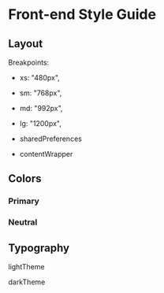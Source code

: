 # Front-end Style Guide

## Layout

Breakpoints:

- xs: "480px",
- sm: "768px",
- md: "992px",
- lg: "1200px",

- sharedPreferences
- contentWrapper

## Colors

### Primary

### Neutral

## Typography

lightTheme

darkTheme
